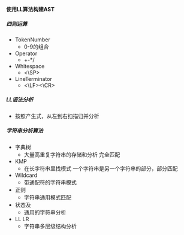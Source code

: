 #### 使用LL算法构建AST
##### 四则运算
- TokenNumber
    - 0-9的组合
- Operator
    - +-*/
- Whitespace
    - <\SP>
- LineTerminator
    - <\LF><\CR>

##### LL语法分析
- 按照产生式，从左到右扫描归并分析

##### 字符串分析算法
- 字典树
    - 大量高重复字符串的存储和分析 完全匹配
- KMP
    - 在长字符串里找模式 一个字符串是另一个字符串的部分，部分匹配
- Wildcard
    - 带通配符的字符串模式
- 正则
    - 字符串通用模式匹配
- 状态及
    - 通用的字符串分析
- LL LR
    - 字符串多层级结构分析